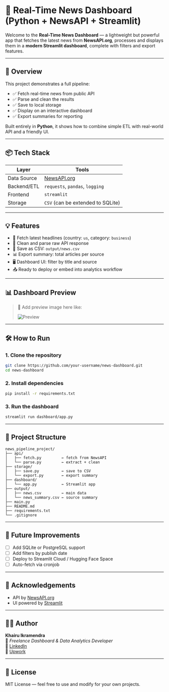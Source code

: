 
# 📰 Real-Time News Dashboard (Python + NewsAPI + Streamlit)

Welcome to the **Real-Time News Dashboard** — a lightweight but powerful app that fetches the latest news from **NewsAPI.org**, processes and displays them in a **modern Streamlit dashboard**, complete with filters and export features.

---

## 🚀 Overview

This project demonstrates a full pipeline:
- ✅ Fetch real-time news from public API
- ✅ Parse and clean the results
- ✅ Save to local storage
- ✅ Display on an interactive dashboard
- ✅ Export summaries for reporting

Built entirely in **Python**, it shows how to combine simple ETL with real-world API and a friendly UI.

---

## 📦 Tech Stack

| Layer | Tools |
|-------|-------|
| Data Source | [NewsAPI.org](https://newsapi.org) |
| Backend/ETL | `requests`, `pandas`, `logging` |
| Frontend | `streamlit` |
| Storage | `CSV` (can be extended to SQLite) |

---

## 💡 Features

- 🔄 Fetch latest headlines (country: `us`, category: `business`)
- 🧹 Clean and parse raw API response
- 📁 Save as CSV: `output/news.csv`
- 📊 Export summary: total articles per source
- 🖥️ Dashboard UI: filter by title and source
- 📤 Ready to deploy or embed into analytics workflow

---

## 📊 Dashboard Preview

> 📸 Add preview image here like:
>
> ![Preview](./overlay_news_dashboard.png)

---

## 🛠️ How to Run

### 1. Clone the repository
```bash
git clone https://github.com/your-username/news-dashboard.git
cd news-dashboard
```

### 2. Install dependencies
```bash
pip install -r requirements.txt
```

### 3. Run the dashboard
```bash
streamlit run dashboard/app.py
```

---

## 📂 Project Structure

```
news_pipeline_project/
├── api/
│   ├── fetch.py         ← fetch from NewsAPI
│   └── parse.py         ← extract + clean
├── storage/
│   ├── save.py          ← save to CSV
│   └── export.py        ← export summary
├── dashboard/
│   └── app.py           ← Streamlit app
├── output/
│   ├── news.csv         ← main data
│   └── news_summary.csv ← source summary
├── main.py
├── README.md
├── requirements.txt
└── .gitignore
```

---

## 🧠 Future Improvements

- [ ] Add SQLite or PostgreSQL support
- [ ] Add filters by publish date
- [ ] Deploy to Streamlit Cloud / Hugging Face Space
- [ ] Auto-fetch via cronjob

---

## 🙌 Acknowledgements

- API by [NewsAPI.org](https://newsapi.org)
- UI powered by [Streamlit](https://streamlit.io)

---

## 👨‍💻 Author

**Khairu Ikramendra**  
💼 *Freelance Dashboard & Data Analytics Developer*  
🔗 [LinkedIn](https://www.linkedin.com/in/khairuikramendra/)  
🔗 [Upwork](https://www.upwork.com/freelancers/~017002e8546494c6e9?mp_source=share)  

---

## 📄 License

MIT License — feel free to use and modify for your own projects.